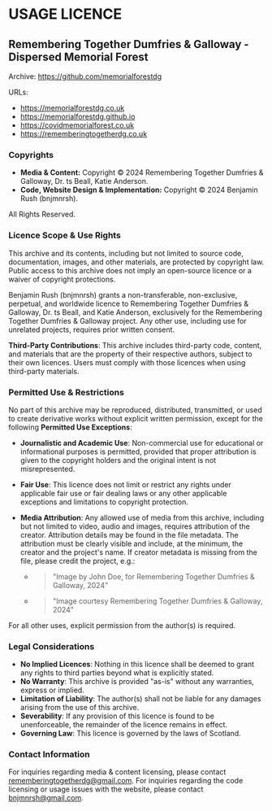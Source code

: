 # USAGE LICENCE

## Remembering Together Dumfries & Galloway - Dispersed Memorial Forest

Archive: <https://github.com/memorialforestdg>

URLs:

- https://memorialforestdg.co.uk
- https://memorialforestdg.github.io
- https://covidmemorialforest.co.uk
- https://rememberingtogetherdg.co.uk

### Copyrights

- **Media & Content:** Copyright © 2024 Remembering Together Dumfries & Galloway, Dr. ts Beall, Katie Anderson.
- **Code, Website Design & Implementation:** Copyright © 2024 Benjamin Rush (bnjmnrsh).

All Rights Reserved.

### Licence Scope & Use Rights

This archive and its contents, including but not limited to source code, documentation, images, and other materials, are protected by copyright law. Public access to this archive does not imply an open-source licence or a waiver of copyright protections.

Benjamin Rush (bnjmnrsh) grants a non-transferable, non-exclusive, perpetual, and worldwide licence to Remembering Together Dumfries & Galloway, Dr. ts Beall, and Katie Anderson, exclusively for the Remembering Together Dumfries & Galloway project. Any other use, including use for unrelated projects, requires prior written consent.

**Third-Party Contributions**: This archive includes third-party code, content, and materials that are the property of their respective authors, subject to their own licences. Users must comply with those licences when using third-party materials.

### Permitted Use & Restrictions

No part of this archive may be reproduced, distributed, transmitted, or used to create derivative works without explicit written permission, except for the following **Permitted Use Exceptions**:

- **Journalistic and Academic Use**: Non-commercial use for educational or informational purposes is permitted, provided that proper attribution is given to the copyright holders and the original intent is not misrepresented.
- **Fair Use**: This licence does not limit or restrict any rights under applicable fair use or fair dealing laws or any other applicable exceptions and limitations to copyright protection.
- **Media Attribution**: Any allowed use of media from this archive, including but not limited to video, audio and images, requires attribution of the creator. Attribution details may be found in the file metadata. The attribution must be clearly visible and include, at the minimum, the creator and the project's name. If creator metadata is missing from the file, please credit the project, e.g.:

  - > "Image by John Doe, for Remembering Together Dumfries & Galloway, 2024"

  - > "Image courtesy Remembering Together Dumfries & Galloway, 2024"

For all other uses, explicit permission from the author(s) is required.

### Legal Considerations

- **No Implied Licences**: Nothing in this licence shall be deemed to grant any rights to third parties beyond what is explicitly stated.
- **No Warranty**: This archive is provided "as-is" without any warranties, express or implied.
- **Limitation of Liability**: The author(s) shall not be liable for any damages arising from the use of this archive.
- **Severability**: If any provision of this licence is found to be unenforceable, the remainder of the licence remains in effect.
- **Governing Law**: This licence is governed by the laws of Scotland.

### Contact Information

For inquiries regarding media & content licensing, please contact <rememberingtogetherdg@gmail.com>.
For inquiries regarding the code licensing or usage issues with the website, please contact <bnjmnrsh@gmail.com>.
